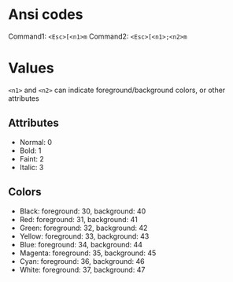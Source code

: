 # Ansi codes

Command1: `<Esc>[<n1>m`
Command2: `<Esc>[<n1>;<n2>m`

# Values

`<n1>` and `<n2>` can indicate foreground/background colors, or other attributes

## Attributes

* Normal: 0
* Bold: 1
* Faint: 2
* Italic: 3

## Colors

* Black: foreground: 30, background: 40 	
* Red: foreground: 31, background: 41 	
* Green: foreground: 32, background: 42 	
* Yellow: foreground: 33, background: 43 	
* Blue: foreground: 34, background: 44 	
* Magenta: foreground: 35, background: 45 	
* Cyan: foreground: 36, background: 46 	
* White: foreground: 37, background: 47 	

